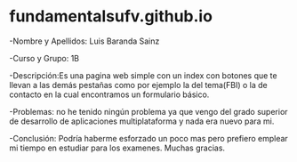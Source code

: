 # fundamentalsufv.github.io

-Nombre y Apellidos: Luis Baranda Sainz

-Curso y Grupo: 1B

-Descripción:Es una pagina web simple con un index con botones que te llevan a las demás pestañas como por ejemplo la del tema(FBI) o la de contacto en la cual encontramos un formulario básico.

-Problemas: no he tenido ningún problema ya que vengo del grado superior de desarrollo de aplicaciones multiplataforma y nada era nuevo para mi.

-Conclusión: Podría haberme esforzado un poco mas pero prefiero emplear mi tiempo en estudiar para los examenes. Muchas gracias.
